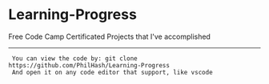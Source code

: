 # Learning-Progress
Free Code Camp Certificated Projects that I've accomplished

-----------------------------------------------------------

     You can view the code by: git clone https://github.com/PhilHash/Learning-Progress
     And open it on any code editor that support, like vscode
     
     
